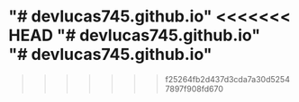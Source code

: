 "# devlucas745.github.io" 
<<<<<<< HEAD
"# devlucas745.github.io"  
"# devlucas745.github.io"  
=======
>>>>>>> f25264fb2d437d3cda7a30d52547897f908fd670
